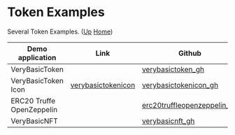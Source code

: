 # Token Examples

Several Token Examples. ([Up](..) [Home](..\..))

| Demo application          | Link                       | Github
| ---------                 |-----                       | -----
| VeryBasicToken            |                            | [verybasictoken_gh]
| VeryBasicToken Icon       | [verybasictokenicon]       | [verybasictokenicon_gh]
| ERC20 Truffe OpenZeppelin |                            | [erc20truffleopenzeppelin_gh]
| VeryBasicNFT              |                            | [verybasicnft_gh]

[verybasictoken_gh]:            https://github.com/web3examples/ethereum/blob/master/token_examples/VeryBasicToken.sol
[verybasicnft_gh]:              https://github.com/web3examples/ethereum/blob/master/token_examples/VeryBasicNFT.sol  
[verybasictokenicon_gh]:        https://github.com/web3examples/ethereum/blob/master/token_examples/VeryBasicTokenIcon.html
[verybasictokenicon]:           https://web3examples.com/ethereum/token_examples/VeryBasicTokenIcon.html
[erc20truffleopenzeppelin_gh]:  https://web3examples.com/ethereum/token_examples/ERC20TruffleOpenZeppelin
